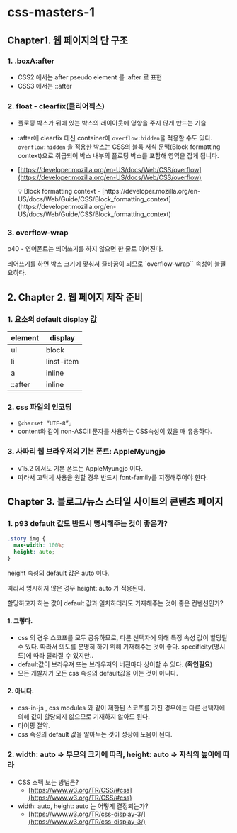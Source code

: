 # css-masters-1

## Chapter1. 웹 페이지의 단 구조

### 1. .boxA:after

- CSS2 에서는 after pseudo element 를 :after 로 표현
- CSS3 에서는 ::after

### 2. float - clearfix(클리어픽스)

- 플로팅 박스가 뒤에 있는 박스의 레이아웃에 영향을 주지 않게 만드는 기술
- :after에 clearfix 대신 container에 `overflow:hidden`을 적용할 수도 있다. `overflow:hidden` 을 적용한 박스는 CSS의 블록 서식 문맥(Block formatting context)으로 취급되어 박스 내부의 플로팅 박스를 포함해 영역을 잡게 됩니다.

- [https://developer.mozilla.org/en-US/docs/Web/CSS/overflow](https://developer.mozilla.org/en-US/docs/Web/CSS/overflow)
  <aside>
    💡 Block formatting context
     - [https://developer.mozilla.org/en-US/docs/Web/Guide/CSS/Block_formatting_context](https://developer.mozilla.org/en-US/docs/Web/Guide/CSS/Block_formatting_context)
  </aside>

### 3. overflow-wrap

p40 - 영어폰트는 띄어쓰기를 하지 않으면 한 줄로 이어진다.

띄어쓰기를 하면 박스 크기에 맞춰서 줄바꿈이 되므로 `overflow-wrap`` 속성이 불필요하다.

## 2. Chapter 2. 웹 페이지 제작 준비

### 1. 요소의 default display 값

| element | display    |
| ------- | ---------- |
| ul      | block      |
| li      | linst-item |
| a       | inline     |
| ::after | inline     |

### 2. css 파일의 인코딩

- `@charset “UTF-8”;`
- content와 같이 non-ASCII 문자를 사용하는 CSS속성이 있을 때 유용하다.

### 3. 사파리 웹 브라우저의 기본 폰트: AppleMyungjo

- v15.2 에서도 기본 폰트는 AppleMyungjo 이다.
- 따라서 고딕체 사용을 원할 경우 반드시 font-family를 지정해주어야 한다.

## Chapter 3. 블로그/뉴스 스타일 사이트의 콘텐츠 페이지

### 1. p93 default 값도 반드시 명시해주는 것이 좋은가?

```css
.story img {
  max-width: 100%;
  height: auto;
}
```

height 속성의 default 값은 auto 이다.

따라서 명시하지 않은 경우 height: auto 가 적용된다.

할당하고자 하는 값이 default 값과 일치하더라도 기재해주는 것이 좋은 컨벤션인가?

#### 1. 그렇다.

- css 의 경우 스코프를 모두 공유하므로, 다른 선택자에 의해 특정 속성 값이 할당될 수 있다. 따라서 의도를 분명히 하기 위해 기재해주는 것이 좋다. specificity(명시도)에 따라 달라질 수 있지만..
- default값이 브라우져 또는 브라우져의 버젼마다 상이할 수 있다. (**확인필요**)
- 모든 개발자가 모든 css 속성의 default값을 아는 것이 아니다.

#### 2. 아니다.

- css-in-js , css modules 와 같이 제한된 스코프를 가진 경우에는 다른 선택자에 의해 값이 할당되지 않으므로 기재하지 않아도 된다.
- 타이핑 절약.
- css 속성의 default 값을 알아두는 것이 성장에 도움이 된다.

### 2. width: auto ⇒ 부모의 크기에 따라, height: auto ⇒ 자식의 높이에 따라

- CSS 스펙 보는 방법은?
  - [https://www.w3.org/TR/CSS/#css](https://www.w3.org/TR/CSS/#css)
- width: auto, height: auto 는 어떻게 결정되는가?
  - [https://www.w3.org/TR/css-display-3/](https://www.w3.org/TR/css-display-3/)
